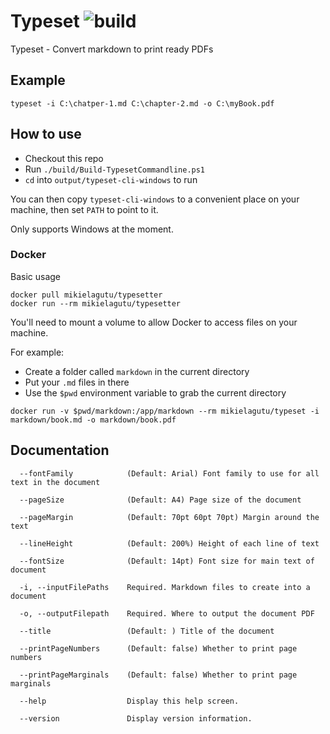 # Typeset ![build](https://github.com/MikielAgutu/Typeset/actions/workflows/dotnet.yml/badge.svg)

Typeset - Convert markdown to print ready PDFs

## Example

```
typeset -i C:\chatper-1.md C:\chapter-2.md -o C:\myBook.pdf
```

## How to use

- Checkout this repo
- Run `./build/Build-TypesetCommandline.ps1`
- `cd` into `output/typeset-cli-windows` to run

You can then copy `typeset-cli-windows` to a convenient place on your machine, then set `PATH` to point to it.

Only supports Windows at the moment.

### Docker

Basic usage

```
docker pull mikielagutu/typesetter
docker run --rm mikielagutu/typesetter
```

You'll need to mount a volume to allow Docker to access files on your machine.

For example:
- Create a folder called `markdown` in the current directory
- Put your `.md` files in there
- Use the `$pwd` environment variable to grab the current directory

```
docker run -v $pwd/markdown:/app/markdown --rm mikielagutu/typeset -i markdown/book.md -o markdown/book.pdf
```

## Documentation

```
  --fontFamily            (Default: Arial) Font family to use for all text in the document

  --pageSize              (Default: A4) Page size of the document

  --pageMargin            (Default: 70pt 60pt 70pt) Margin around the text

  --lineHeight            (Default: 200%) Height of each line of text

  --fontSize              (Default: 14pt) Font size for main text of document

  -i, --inputFilePaths    Required. Markdown files to create into a document

  -o, --outputFilepath    Required. Where to output the document PDF

  --title                 (Default: ) Title of the document

  --printPageNumbers      (Default: false) Whether to print page numbers

  --printPageMarginals    (Default: false) Whether to print page marginals

  --help                  Display this help screen.

  --version               Display version information.
```
